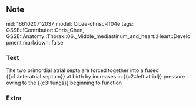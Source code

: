 ## Note
nid: 1661020712037
model: Cloze-chrisc-ff04e
tags: GSSE::!Contributor::Chris_Chen, GSSE::Anatomy::Thorax::06._Middle_mediastinum_and_heart::Heart::Development
markdown: false

### Text
<div class='toggle'>
  The two primordial atrial septa are forced together into a fused
  {{c1::interatrial septum}} at birth by increases in {{c2::left
  atrial}} pressure owing to the {{c3::lungs}} beginning to
  function
</div>

### Extra

